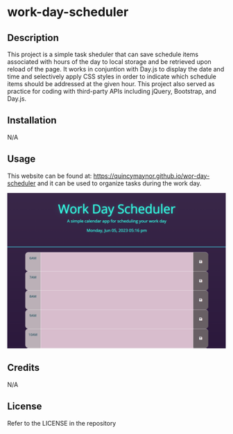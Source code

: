 # work-day-scheduler

## Description

This project is a simple task sheduler that can save schedule items associated with hours of the day to local storage and be retrieved upon reload of the page. It works in conjuntion with Day.js to display the date and time and selectively apply CSS styles in order to indicate which schedule items should be addressed at the given hour. This project also served as practice for coding with third-party APIs including jQuery, Bootstrap, and Day.js.

## Installation

N/A

## Usage

This website can be found at: https://quincymaynor.github.io/wor-day-scheduler
and it can be used to organize tasks during the work day.

![Screenshot of the Work Day Scheduler](/assets/images/Work%20Day%20Scheduler%20Screenshot.png)

## Credits

N/A

## License

Refer to the LICENSE in the repository